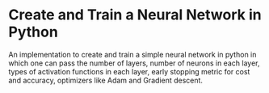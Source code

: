 # Create and Train a Neural Network in Python

An implementation to create and train a simple neural network in python in which one can pass the number of layers,
number of neurons in each layer, types of activation functions in each layer, early stopping metric for cost and accuracy, optimizers like Adam and Gradient descent.
